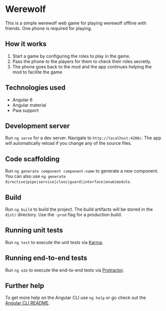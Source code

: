 # Werewolf
This is a simple werewolf web game for playing werewolf offline with friends. One phone is required for playing. 

## How it works
1. Start a game by configuring the roles to play in the game.
2. Pass the phone to the players for them to check their roles secretly.
3. The phone goes back to the mod and the app continues helping the mod to facilite the game

## Technologies used
- Angular 6
- Angular material
- Pwa support

## Development server

Run `ng serve` for a dev server. Navigate to `http://localhost:4200/`. The app will automatically reload if you change any of the source files.

## Code scaffolding

Run `ng generate component component-name` to generate a new component. You can also use `ng generate directive|pipe|service|class|guard|interface|enum|module`.

## Build

Run `ng build` to build the project. The build artifacts will be stored in the `dist/` directory. Use the `-prod` flag for a production build.

## Running unit tests

Run `ng test` to execute the unit tests via [Karma](https://karma-runner.github.io).

## Running end-to-end tests

Run `ng e2e` to execute the end-to-end tests via [Protractor](http://www.protractortest.org/).

## Further help

To get more help on the Angular CLI use `ng help` or go check out the [Angular CLI README](https://github.com/angular/angular-cli/blob/master/README.md).
